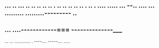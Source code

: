 ... .. ... .. .. .. .. .. . .. .. .. .. .. . .. . .... 
..... ...
--.. ....
... 
.........
.........---------
.. 
---
... ....------------===
--------------___
-----
... ... ............. . ----.... -----.... 
..... 
